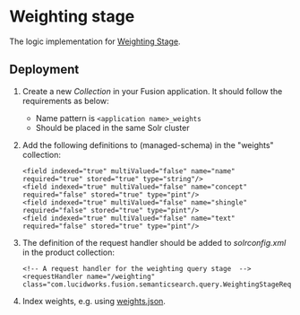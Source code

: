 # Weighting stage

The logic implementation for
[Weighting Stage](../javascript/SemanticGraphWeighting.js).

## Deployment
1. Create a new _Collection_ in your Fusion application. It should follow
   the requirements as below:
   * Name pattern is `<application name>_weights`
   * Should be placed in the same Solr cluster

2. Add the following definitions to (managed-schema) in the "weights" collection:
     ```
     <field indexed="true" multiValued="false" name="name" required="true" stored="true" type="string"/>
     <field indexed="true" multiValued="false" name="concept" required="false" stored="true" type="pint"/>
     <field indexed="true" multiValued="false" name="shingle" required="false" stored="true" type="pint"/>
     <field indexed="true" multiValued="false" name="text" required="false" stored="true" type="pint"/>
     ```

3. The definition of the request handler should be added to _solrconfig.xml_ in the product collection:
    ```
    <!-- A request handler for the weighting query stage  -->
    <requestHandler name="/weighting" class="com.lucidworks.fusion.semanticsearch.query.WeightingStageRequestHandler"/>
    ```

4. Index weights, e.g. using [weights.json](../best-buy-catalog/weights.json).
